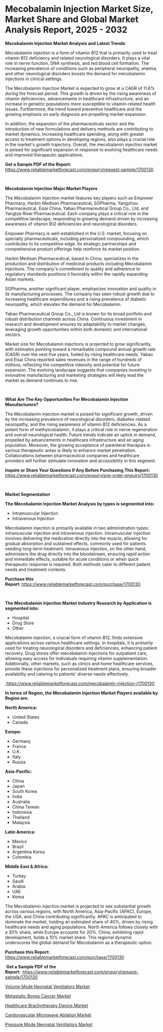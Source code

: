 <p><h1>Mecobalamin Injection Market Size, Market Share and Global Market Analysis Report, 2025 - 2032</h1></p><p><strong>Mecobalamin Injection Market Analysis and Latest Trends</strong></p>
<p><p>Mecobalamin injection is a form of vitamin B12 that is primarily used to treat vitamin B12 deficiency and related neurological disorders. It plays a vital role in nerve function, DNA synthesis, and red blood cell formation. The increasing prevalence of conditions such as peripheral neuropathy, anemia, and other neurological disorders boosts the demand for mecobalamin injections in clinical settings.</p><p>The Mecobalamin Injection Market is expected to grow at a CAGR of 11.6% during the forecast period. This growth is driven by the rising awareness of vitamin deficiencies, advancements in healthcare infrastructure, and an increase in geriatric populations more susceptible to vitamin-related health issues. Furthermore, the trend toward preventive healthcare and the growing emphasis on early diagnosis are propelling market expansion.</p><p>In addition, the expansion of the pharmaceuticals sector and the introduction of new formulations and delivery methods are contributing to market dynamics. Increasing healthcare spending, along with greater access to treatment options in developing regions, also plays a crucial role in the market's growth trajectory. Overall, the mecobalamin injection market is poised for significant expansion in response to evolving healthcare needs and improved therapeutic applications.</p></p>
<p><strong>Get a Sample PDF of the Report:&nbsp;</strong> <a href="https://www.reliablemarketforecast.com/enquiry/request-sample/1700130?utm_campaign=2011&utm_medium=2&utm_source=Github&utm_content=ia&utm_term=09012025&utm_id=mecobalamin-injection">https://www.reliablemarketforecast.com/enquiry/request-sample/1700130</a></p>
<p>&nbsp;</p>
<p><strong>Mecobalamin Injection Major Market Players</strong></p>
<p><p>The Mecobalamin Injection market features key players such as Empower Pharmacy, Harbin Medisan Pharmaceutical, SGPharma, Yangzhou Pharmaceutical, Eisai China, Yabao Pharmaceutical Group Co., Ltd, and Yangtze River Pharmaceutical. Each company plays a critical role in the competitive landscape, responding to growing demand driven by increasing awareness of vitamin B12 deficiencies and neurological disorders. </p><p>Empower Pharmacy is well-established in the U.S. market, focusing on specialty pharmaceuticals, including personalized compounding, which contributes to its competitive edge. Its strategic partnerships and comprehensive product offerings help reinforce its market position.</p><p>Harbin Medisan Pharmaceutical, based in China, specializes in the production and distribution of medicinal products including Mecobalamin injections. The company's commitment to quality and adherence to regulatory standards positions it favorably within the rapidly expanding Asian markets.</p><p>SGPharma, another significant player, emphasizes innovation and quality in its manufacturing processes. The company has seen robust growth due to increasing healthcare expenditures and a rising prevalence of diabetic neuropathy, which elevates the demand for Mecobalamin.</p><p>Yabao Pharmaceutical Group Co., Ltd is known for its broad portfolio and robust distribution channels across China. Continuous investment in research and development ensures its adaptability to market changes, leveraging growth opportunities within both domestic and international sectors.</p><p>Market size for Mecobalamin injections is projected to grow significantly, with estimates pointing toward a remarkable compound annual growth rate (CAGR) over the next five years, fueled by rising healthcare needs. Yabao and Eisai China reported sales revenues in the range of hundreds of millions, reflecting the competitive intensity and potential for future expansion. The evolving landscape suggests that companies investing in innovative manufacturing and marketing strategies will likely lead the market as demand continues to rise.</p></p>
<p>&nbsp;</p>
<p><strong>What Are The Key Opportunities For Mecobalamin Injection Manufacturers?</strong></p>
<p><p>The Mecobalamin injection market is poised for significant growth, driven by the increasing prevalence of neurological disorders, diabetes-related neuropathy, and the rising awareness of vitamin B12 deficiencies. As a potent form of methylcobalamin, it plays a critical role in nerve regeneration and overall neurological health. Future trends indicate an uptick in demand, propelled by advancements in healthcare infrastructure and an aging population. Moreover, the growing acceptance of parenteral therapies in various therapeutic areas is likely to enhance market penetration. Collaborations between pharmaceutical companies and healthcare providers will further stimulate innovation and accessibility in this segment.</p></p>
<p><strong>Inquire or Share Your Questions If Any Before Purchasing This Report:</strong> <a href="https://www.reliablemarketforecast.com/enquiry/pre-order-enquiry/1700130?utm_campaign=2011&utm_medium=2&utm_source=Github&utm_content=ia&utm_term=09012025&utm_id=mecobalamin-injection">https://www.reliablemarketforecast.com/enquiry/pre-order-enquiry/1700130</a></p>
<p>&nbsp;</p>
<p><strong>Market Segmentation</strong></p>
<p><strong>The Mecobalamin Injection Market Analysis by types is segmented into:</strong></p>
<p><ul><li>Intramuscular Injection</li><li>Intravenous Injection</li></ul></p>
<p><p>Mecobalamin injection is primarily available in two administration types: intramuscular injection and intravenous injection. Intramuscular injection involves delivering the medication directly into the muscle, allowing for gradual absorption and sustained effects, commonly used for patients needing long-term treatment. Intravenous injection, on the other hand, administers the drug directly into the bloodstream, ensuring rapid action and immediate effects, suitable for acute conditions or when quick therapeutic response is required. Both methods cater to different patient needs and treatment contexts.</p></p>
<p><strong>Purchase this Report:&nbsp;</strong><a href="https://www.reliablemarketforecast.com/purchase/1700130?utm_campaign=2011&utm_medium=2&utm_source=Github&utm_content=ia&utm_term=09012025&utm_id=mecobalamin-injection">https://www.reliablemarketforecast.com/purchase/1700130</a></p>
<p>&nbsp;</p>
<p><strong>The Mecobalamin Injection Market Industry Research by Application is segmented into:</strong></p>
<p><ul><li>Hospital</li><li>Drug Store</li><li>Other</li></ul></p>
<p><p>Mecobalamin injection, a crucial form of vitamin B12, finds extensive applications across various healthcare settings. In hospitals, it is primarily used for treating neurological disorders and deficiencies, enhancing patient recovery. Drug stores offer mecobalamin injections for outpatient care, allowing easy access for individuals requiring vitamin supplementation. Additionally, other markets, such as clinics and home healthcare services, provide these injections for personalized treatment plans, ensuring broader availability and catering to patients' diverse needs effectively.</p></p>
<p><a href="https://www.reliablemarketforecast.com/mecobalamin-injection-r1700130?utm_campaign=2011&utm_medium=2&utm_source=Github&utm_content=ia&utm_term=09012025&utm_id=mecobalamin-injection">&nbsp;https://www.reliablemarketforecast.com/mecobalamin-injection-r1700130</a></p>
<p><strong>In terms of Region, the Mecobalamin Injection Market Players available by Region are:</strong></p>
<p>
    <p> <strong> North America: </strong>
        <ul>
            <li>United States</li>
            <li>Canada</li>
        </ul>
        </p> 
    <p> <strong> Europe: </strong>
        <ul>
            <li>Germany</li>
            <li>France</li>
            <li>U.K.</li>
            <li>Italy</li>
            <li>Russia</li>
        </ul>
        </p> 
    <p> <strong> Asia-Pacific: </strong>
        <ul>
            <li>China</li>
            <li>Japan</li>
            <li>South Korea</li>
            <li>India</li>
            <li>Australia</li>
            <li>China Taiwan</li>
            <li>Indonesia</li>
            <li>Thailand</li>
            <li>Malaysia</li>
        </ul>
        </p> 
    <p> <strong> Latin America: </strong>
        <ul>
            <li>Mexico</li>
            <li>Brazil</li>
            <li>Argentina Korea</li>
            <li>Colombia</li>
        </ul>
        </p> 
    <p> <strong> Middle East & Africa: </strong>
        <ul>
            <li>Turkey</li>
            <li>Saudi</li>
            <li>Arabia</li>
            <li>UAE</li>
            <li>Korea</li>
        </ul>
    </p>
    </p>
<p><p>The Mecobalamin injection market is projected to see substantial growth across various regions, with North America, Asia-Pacific (APAC), Europe, the USA, and China contributing significantly. APAC is anticipated to dominate the market, holding an estimated share of 40%, driven by rising healthcare needs and aging populations. North America follows closely with a 30% share, while Europe accounts for 20%. China, exhibiting rapid development, holds a 10% market share. This regional dynamic underscores the global demand for Mecobalamin as a therapeutic option.</p></p>
<p><strong>Purchase this Report: </strong><a href="https://www.reliablemarketforecast.com/purchase/1700130?utm_campaign=2011&utm_medium=2&utm_source=Github&utm_content=ia&utm_term=09012025&utm_id=mecobalamin-injection">https://www.reliablemarketforecast.com/purchase/1700130</a></p>
<p>&nbsp;<strong>Get a Sample PDF of the Report:&nbsp;&nbsp;</strong><a href="https://www.reliablemarketforecast.com/enquiry/request-sample/1700130?utm_campaign=2011&utm_medium=2&utm_source=Github&utm_content=ia&utm_term=09012025&utm_id=mecobalamin-injection">https://www.reliablemarketforecast.com/enquiry/request-sample/1700130</a></p>
<p><strong></strong></p>
<p><p><a href="https://www.linkedin.com/pulse/volume-mode-neonatal-ventilators-market-growth-analysis-xdzuf?utm_campaign=2011&utm_medium=2&utm_source=Github&utm_content=ia&utm_term=09012025&utm_id=mecobalamin-injection">Volume Mode Neonatal Ventilators Market</a></p><p><a href="https://www.linkedin.com/pulse/metastatic-bones-cancer-market-report-in-depth-analysis-67d7f?utm_campaign=2011&utm_medium=2&utm_source=Github&utm_content=ia&utm_term=09012025&utm_id=mecobalamin-injection">Metastatic Bones Cancer Market</a></p><p><a href="https://www.linkedin.com/pulse/assessing-healthcare-brachytherapy-device-market-segmentation-9argf?utm_campaign=2011&utm_medium=2&utm_source=Github&utm_content=ia&utm_term=09012025&utm_id=mecobalamin-injection">Healthcare Brachytherapy Device Market</a></p><p><a href="https://www.linkedin.com/pulse/global-cardiovascular-microwave-ablation-market-analysis-esrsf?utm_campaign=2011&utm_medium=2&utm_source=Github&utm_content=ia&utm_term=09012025&utm_id=mecobalamin-injection">Cardiovascular Microwave Ablation Market</a></p><p><a href="https://www.linkedin.com/pulse/comprehensive-pressure-mode-neonatal-ventilators-market-bhuof?utm_campaign=2011&utm_medium=2&utm_source=Github&utm_content=ia&utm_term=09012025&utm_id=mecobalamin-injection">Pressure Mode Neonatal Ventilators Market</a></p></p>